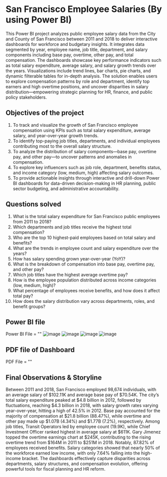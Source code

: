 # San Francisco Employee Salaries (By using Power BI)
This Power BI project analyzes public employee salary data from the City and County of San Francisco between 2011 and 2018 to deliver interactive dashboards for workforce and budgetary insights. It integrates data segmented by year, employee name, job title, department, and salary components including base pay, overtime, other pay, and total compensation. The dashboards showcase key performance indicators such as total salary expenditure, average salary, and salary growth trends over the years. Visualizations include trend lines, bar charts, pie charts, and dynamic filterable tables for in-depth analysis. The solution enables users to explore compensation patterns by role and department, identify top earners and high overtime positions, and uncover disparities in salary distribution—empowering strategic planning for HR, finance, and public policy stakeholders.

## Objectives of the project

1) To track and visualize the growth of San Francisco employee compensation using KPIs such as total salary expenditure, average salary, and year-over-year growth trends.
2) To identify top-paying job titles, departments, and individual employees contributing most to the overall salary structure.
3) To analyze the distribution of salary components—base pay, overtime pay, and other pay—to uncover patterns and anomalies in compensation.
4) To explore key influencers such as job role, department, benefits status, and income category (low, medium, high) affecting salary outcomes.
5) To provide actionable insights through interactive and drill-down Power BI dashboards for data-driven decision-making in HR planning, public sector budgeting, and administrative accountability.

## Questions solved
1) What is the total salary expenditure for San Francisco public employees from 2011 to 2018?
2) Which departments and job titles receive the highest total compensation?
3) Who are the top 10 highest-paid employees based on total salary and benefits?
4) What are the trends in employee count and salary expenditure over the years?
5) How has salary spending grown year-over-year (YoY)?
6) What is the breakdown of compensation into base pay, overtime pay, and other pay?
7) Which job titles have the highest average overtime pay?
8) How is the employee population distributed across income categories (low, medium, high)?
9) What percentage of employees receive benefits, and how does it affect total pay?
10) How does the salary distribution vary across departments, roles, and benefit groups?

## Power BI file
Power BI File = ""
![image](https://github.com/user-attachments/assets/3d6f2d00-3d2e-4933-95e3-2d87b1e6b187)
![image](https://github.com/user-attachments/assets/10c3f772-e650-4e17-b55c-ec6f0db7a599)
![image](https://github.com/user-attachments/assets/3c7ec540-1698-4682-ab34-de4f2a99c617)
![image](https://github.com/user-attachments/assets/2635a6e2-ec06-46e7-9020-1d96ce6a617a)


## PDF file of Dashboard
PDF File = ""


## Final Observations & Storyline
Between 2011 and 2018, San Francisco employed 98,674 individuals, with an average salary of $102.11K and average base pay of $70.54K. The city’s total salary expenditure peaked at $4.8 billion in 2012, followed by fluctuations, reaching $4.3 billion in 2018, with salary growth rates varying year-over-year, hitting a high of 42.5% in 2012. Base pay accounted for the majority of compensation at $21.8 billion (88.47%), while overtime and other pay made up $1.07B (4.34%) and $1.77B (7.2%), respectively. Among job titles, Transit Operators led by employee count (19.9K), while Chief Investment Officer ranked highest in average salary at $611K. Gary Jimenez topped the overtime earnings chart at $245K, contributing to the rising overtime trend from $164M in 2011 to $251M in 2018. Notably, 87.82% of employees received benefits. Salary categories showed that nearly 50% of the workforce earned low income, with only 7.64% falling into the high-income bracket. The dashboards effectively capture disparities across departments, salary structures, and compensation evolution, offering powerful tools for fiscal planning and HR reform.
  
